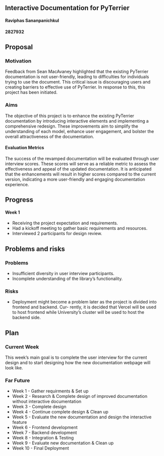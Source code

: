 
## Interactive Documentation for PyTerrier
#### Raviphas Sananpanichkul
#### 2827932 

## Proposal
### Motivation

Feedback from Sean MacAvaney highlighted that the existing PyTerrier documentation is not user-friendly, leading to difficulties for individuals trying to use the document. This critical issue is discouraging users and creating barriers to effective use of PyTerrier. In response to this, this project has been initiated.



### Aims

The objective of this project is to enhance the existing PyTerrier documentation by introducing interactive elements and implementing a comprehensive redesign. These improvements aim to simplify the understanding of each model, enhance user engagement, and bolster the overall attractiveness of the documentation.

#### Evaluation Metrics
The success of the revamped documentation will be evaluated through user interview scores. These scores will serve as a reliable metric to assess the effectiveness and appeal of the updated documentation. It is anticipated that the enhancements will result in higher scores compared to the current version, indicating a more user-friendly and engaging documentation experience.




## Progress
#### Week 1
- Receiving the project expectation and requirements.
- Had a kickoff meeting to gather basic requirements and resources.
- Interviewed 2 participants for design review.


## Problems and risks
### Problems
- Insufficient diversity in user interview participants.
- Incomplete understanding of the library’s functionality.


### Risks
- Deployment might become a problem later as the project is divided into frontend and backend. Cur- rently, it is decided that Vercel will be used to host frontend while University’s cluster will be used to host the backend side.


## Plan
### Current Week
This week’s main goal is to complete the user interview for the current design and to start designing how
the new documentation webpage will look like.
### Far Future
- Week 1 - Gather requirments & Set up
- Week 2 - Research & Complete design of improved documentation without interactive documentation
- Week 3 - Complete design
- Week 4 - Continue complete design & Clean up
- Week 5 - Evaluate the new documentation and design the interactive feature
- Week 6 - Frontend development
- Week 7 - Backend development
- Week 8 - Integration & Testing
- Week 9 - Evaluate new documentation & Clean up
- Week 10 - Final Deployment


